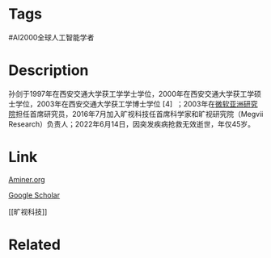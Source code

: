 # Tags

#AI2000全球人工智能学者

# Description

孙剑于1997年在西安交通大学获工学学士学位，2000年在西安交通大学获工学硕士学位，2003年在西安交通大学获工学博士学位 [4]  ；2003年在[微软亚洲研究院](https://baike.baidu.com/item/%E5%BE%AE%E8%BD%AF%E4%BA%9A%E6%B4%B2%E7%A0%94%E7%A9%B6%E9%99%A2/253754?fromModule=lemma_inlink)担任首席研究员，2016年7月加入旷视科技任首席科学家和旷视研究院（Megvii Research）负责人；2022年6月14日，因突发疾病抢救无效逝世，年仅45岁。

# Link

[Aminer.org](https://www.aminer.org/profile/Jian%20Sun/53f43097dabfaedf4353f3bc)

[Google Scholar](https://scholar.google.com/citations?hl=en&user=ALVSZAYAAAAJ)

[[旷视科技]]

# Related

